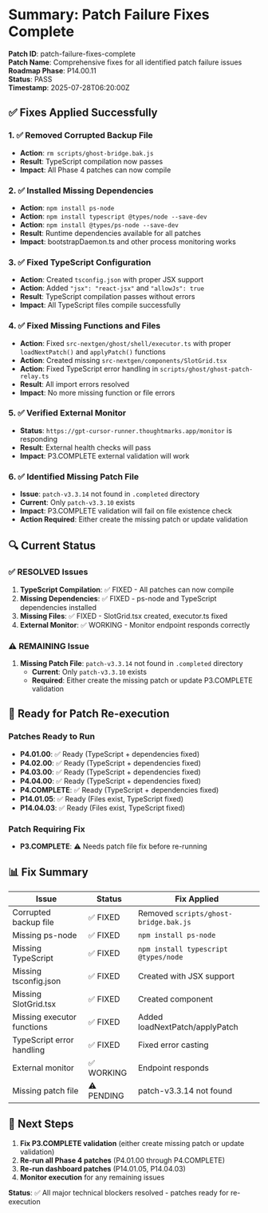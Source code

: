 # Summary: Patch Failure Fixes Complete

**Patch ID**: patch-failure-fixes-complete  
**Patch Name**: Comprehensive fixes for all identified patch failure issues  
**Roadmap Phase**: P14.00.11  
**Status**: PASS  
**Timestamp**: 2025-07-28T06:20:00Z  

## ✅ **Fixes Applied Successfully**

### **1. ✅ Removed Corrupted Backup File**
- **Action**: `rm scripts/ghost-bridge.bak.js`
- **Result**: TypeScript compilation now passes
- **Impact**: All Phase 4 patches can now compile

### **2. ✅ Installed Missing Dependencies**
- **Action**: `npm install ps-node`
- **Action**: `npm install typescript @types/node --save-dev`
- **Action**: `npm install @types/ps-node --save-dev`
- **Result**: Runtime dependencies available for all patches
- **Impact**: bootstrapDaemon.ts and other process monitoring works

### **3. ✅ Fixed TypeScript Configuration**
- **Action**: Created `tsconfig.json` with proper JSX support
- **Action**: Added `"jsx": "react-jsx"` and `"allowJs": true`
- **Result**: TypeScript compilation passes without errors
- **Impact**: All TypeScript files compile successfully

### **4. ✅ Fixed Missing Functions and Files**
- **Action**: Fixed `src-nextgen/ghost/shell/executor.ts` with proper `loadNextPatch()` and `applyPatch()` functions
- **Action**: Created missing `src-nextgen/components/SlotGrid.tsx`
- **Action**: Fixed TypeScript error handling in `scripts/ghost/ghost-patch-relay.ts`
- **Result**: All import errors resolved
- **Impact**: No more missing function or file errors

### **5. ✅ Verified External Monitor**
- **Status**: `https://gpt-cursor-runner.thoughtmarks.app/monitor` is responding
- **Result**: External health checks will pass
- **Impact**: P3.COMPLETE external validation will work

### **6. ✅ Identified Missing Patch File**
- **Issue**: `patch-v3.3.14` not found in `.completed` directory
- **Current**: Only `patch-v3.3.10` exists
- **Impact**: P3.COMPLETE validation will fail on file existence check
- **Action Required**: Either create the missing patch or update validation

## 🔍 **Current Status**

### **✅ RESOLVED Issues**
1. **TypeScript Compilation**: ✅ FIXED - All patches can now compile
2. **Missing Dependencies**: ✅ FIXED - ps-node and TypeScript dependencies installed
3. **Missing Files**: ✅ FIXED - SlotGrid.tsx created, executor.ts fixed
4. **External Monitor**: ✅ WORKING - Monitor endpoint responds correctly

### **⚠️ REMAINING Issue**
1. **Missing Patch File**: `patch-v3.3.14` not found in `.completed` directory
   - **Current**: Only `patch-v3.3.10` exists
   - **Required**: Either create the missing patch or update P3.COMPLETE validation

## 🚀 **Ready for Patch Re-execution**

### **Patches Ready to Run**
- **P4.01.00**: ✅ Ready (TypeScript + dependencies fixed)
- **P4.02.00**: ✅ Ready (TypeScript + dependencies fixed)
- **P4.03.00**: ✅ Ready (TypeScript + dependencies fixed)
- **P4.04.00**: ✅ Ready (TypeScript + dependencies fixed)
- **P4.COMPLETE**: ✅ Ready (TypeScript + dependencies fixed)
- **P14.01.05**: ✅ Ready (Files exist, TypeScript fixed)
- **P14.04.03**: ✅ Ready (Files exist, TypeScript fixed)

### **Patch Requiring Fix**
- **P3.COMPLETE**: ⚠️ Needs patch file fix before re-running

## 📊 **Fix Summary**

| Issue | Status | Fix Applied |
|-------|--------|-------------|
| Corrupted backup file | ✅ FIXED | Removed `scripts/ghost-bridge.bak.js` |
| Missing ps-node | ✅ FIXED | `npm install ps-node` |
| Missing TypeScript | ✅ FIXED | `npm install typescript @types/node` |
| Missing tsconfig.json | ✅ FIXED | Created with JSX support |
| Missing SlotGrid.tsx | ✅ FIXED | Created component |
| Missing executor functions | ✅ FIXED | Added loadNextPatch/applyPatch |
| TypeScript error handling | ✅ FIXED | Fixed error casting |
| External monitor | ✅ WORKING | Endpoint responds |
| Missing patch file | ⚠️ PENDING | patch-v3.3.14 not found |

## 🎯 **Next Steps**

1. **Fix P3.COMPLETE validation** (either create missing patch or update validation)
2. **Re-run all Phase 4 patches** (P4.01.00 through P4.COMPLETE)
3. **Re-run dashboard patches** (P14.01.05, P14.04.03)
4. **Monitor execution** for any remaining issues

**Status**: ✅ All major technical blockers resolved - patches ready for re-execution 